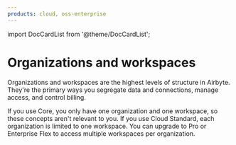 ```yaml
---
products: cloud, oss-enterprise
---
```


import DocCardList from '@theme/DocCardList';

# Organizations and workspaces

Organizations and workspaces are the highest levels of structure in Airbyte. They're the primary ways you segregate data and connections, manage access, and control billing.

If you use Core, you only have one organization and one workspace, so these concepts aren't relevant to you. If you use Cloud Standard, each organization is limited to one workspace. You can upgrade to Pro or Enterprise Flex to access multiple workspaces per organization.

<DocCardList />
